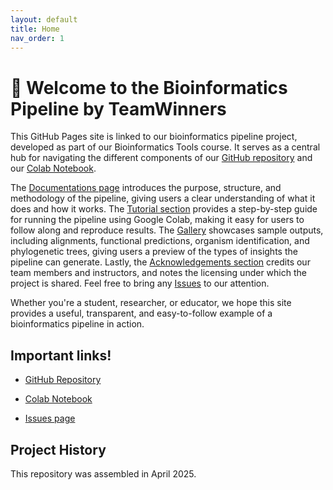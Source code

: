 ```yaml
---
layout: default
title: Home
nav_order: 1
---
```


# 🧬 Welcome to the Bioinformatics Pipeline by TeamWinners

This GitHub Pages site is linked to our bioinformatics pipeline project, developed as part of our Bioinformatics Tools course. It serves as a central hub for navigating the different components of our [GitHub repository](https://github.com/luquelab/bioinformatics-teamwinners) and our [Colab Notebook](https://colab.research.google.com/github/luquelab/bioinformatics-teamwinners/blob/colab_dev/notebooks/sequence_analysis_pipeline.ipynb).

The [Documentations page](https://luquelab.github.io/bioinformatics-teamwinners/documentations/) introduces the purpose, structure, and methodology of the pipeline, giving users a clear understanding of what it does and how it works. The [Tutorial section](https://luquelab.github.io/bioinformatics-teamwinners/tutorial/) provides a step-by-step guide for running the pipeline using Google Colab, making it easy for users to follow along and reproduce results. The [Gallery](https://luquelab.github.io/bioinformatics-teamwinners/gallery/) showcases sample outputs, including alignments, functional predictions, organism identification, and phylogenetic trees, giving users a preview of the types of insights the pipeline can generate. Lastly, the [Acknowledgements section](https://luquelab.github.io/bioinformatics-teamwinners/acknowledgements/) credits our team members and instructors, and notes the licensing under which the project is shared. Feel free to bring any [Issues](https://github.com/luquelab/bioinformatics-teamwinners/issues) to our attention.

Whether you're a student, researcher, or educator, we hope this site provides a useful, transparent, and easy-to-follow example of a bioinformatics pipeline in action.

## Important links!
- [GitHub Repository](https://github.com/luquelab/bioinformatics-teamwinners)

- [Colab Notebook](https://luquelab.github.io/bioinformatics-teamwinners/)

- [Issues page](https://github.com/luquelab/bioinformatics-teamwinners/issues)

## Project History
This repository was assembled in April 2025.
